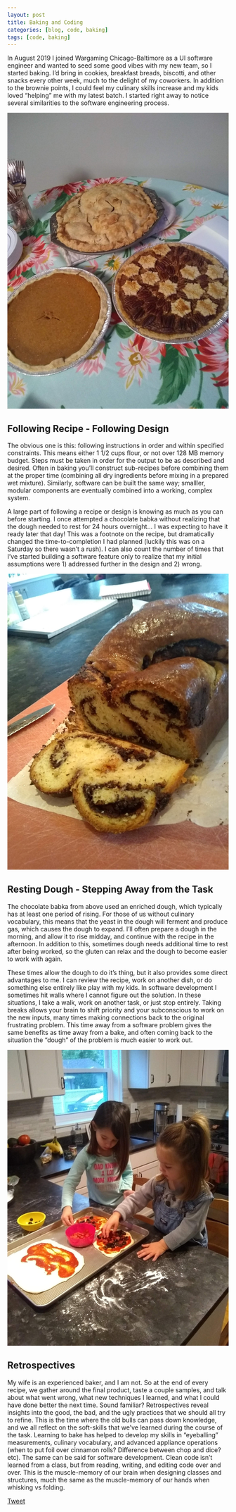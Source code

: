 ```yaml
---
layout: post
title: Baking and Coding
categories: [blog, code, baking]
tags: [code, baking]
---
```


In August 2019 I joined Wargaming Chicago-Baltimore as a UI software engineer and wanted to seed some good vibes with my new team, so I started baking.  I’d bring in cookies, breakfast breads, biscotti, and other snacks every other week, much to the delight of my coworkers.  In addition to the brownie points, I could feel my culinary skills increase and my kids loved “helping” me with my latest batch.  I started right away to notice several similarities to the software engineering process.

![Pies](/images/pies.jpg)
## Following Recipe - Following Design
The obvious one is this: following instructions in order and within specified constraints.  This means either 1 1/2 cups flour, or not over 128 MB memory budget.  Steps must be taken in order for the output to be as described and desired.  Often in baking you’ll construct sub-recipes before combining them at the proper time (combining all dry ingredients before mixing in a prepared wet mixture).  Similarly, software can be built the same way; smalller, modular components are eventually combined into a working, complex system.

A large part of following a recipe or design is knowing as much as you can before starting.  I once attempted a chocolate babka without realizing that the dough needed to rest for 24 hours overnight... I was expecting to have it ready later that day!  This was a footnote on the recipe, but dramatically changed the time-to-completion I had planned (luckily this was on a Saturday so there wasn’t a rush).  I can also count the number of times that I’ve started building a software feature only to realize that my initial assumptions were 1) addressed further in the design and 2) wrong.  

![Babka](/images/babka.jpg)
## Resting Dough - Stepping Away from the Task
The chocolate babka from above used an enriched dough, which typically has at least one period of rising.  For those of us without culinary vocabulary, this means that the yeast in the dough will ferment and produce gas, which causes the dough to expand.  I’ll often prepare a dough in the morning, and allow it to rise midday, and continue with the recipe in the afternoon.  In addition to this, sometimes dough needs additional time to rest after being worked, so the gluten can relax and the dough to become easier to work with again.  

These times allow the dough to do it’s thing, but it also provides some direct advantages to me.  I can review the recipe, work on another dish, or do something else entirely like play with my kids.  In software development I sometimes hit walls where I cannot figure out the solution.  In these situations, I take a walk, work on another task, or just stop entirely.  Taking breaks allows your brain to shift priority and your subconscious to work on the new inputs, many times making connections back to the original frustrating problem. This time away from a software problem gives the same benefits as time away from a bake, and often coming back to the situation the “dough” of the problem is much easier to work out.

![Pizza](/images/pizza.jpg)
## Retrospectives
My wife is an experienced baker, and I am not.  So at the end of every recipe, we gather around the final product, taste a couple samples, and talk about what went wrong, what new techniques I learned, and what I could have done better the next time.  Sound familiar?  Retrospectives reveal insights into the good, the bad, and the ugly practices that we should all try to refine.  This is the time where the old bulls can pass down knowledge, and we all reflect on the soft-skills that we’ve learned during the course of the task.  Learning to bake has helped to develop my skills in “eyeballing” measurements, culinary vocabulary, and advanced appliance operations (when to put foil over cinnamon rolls?  Difference between chop and dice? etc).  The same can be said for software development.  Clean code isn’t learned from a class, but from reading, writing, and editing code over and over.  This is the muscle-memory of our brain when designing classes and structures, much the same as the muscle-memory of our hands when whisking vs folding.  

<a href="https://twitter.com/share?ref_src=twsrc%5Etfw" class="twitter-share-button" data-show-count="false">Tweet</a><script async src="https://platform.twitter.com/widgets.js" charset="utf-8"></script>
